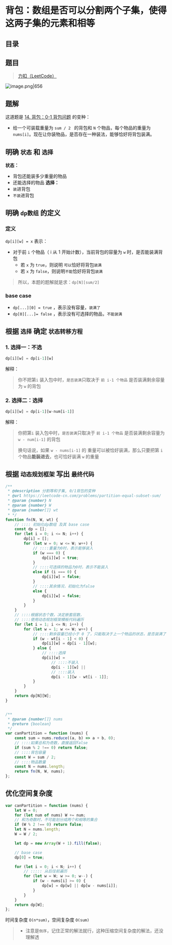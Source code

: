 
# 背包：数组是否可以分割两个子集，使得这两子集的元素和相等



## 目录
<!-- toc -->
 ## 题目 

> [力扣（LeetCode）](https://leetcode.cn/problems/partition-equal-subset-sum/description/)

![image.png|656](https://832-1310531898.cos.ap-beijing.myqcloud.com/04774a23f90d397bbb8af286c8b1cde9.png)

## 题解

这道题是  [14. 背包：0-1 背包问题](/post/vxl01fvd4d.html) 的变种：

- 给一个可装载重量为 `sum / 2 ` 的背包和 `N` 个物品，每个物品的重量为`nums[i]`。现在让你装物品，是否存在一种装法，能够恰好将背包装满。

## 明确 `状态` 和 `选择`

**状态：**
- 背包还能装多少重量的物品
- 还能选择的物品
**选择：**
- `装`进背包
- `不装`进背包

## 明确 `dp数组` 的定义

###  定义

`dp[i][w] = x` 表示：
- 对于前 `i` 个物品（ i 从 1 开始计数），当前背包的容量为 `w` 时，是否能装满背包
   - 若 `x` 为 `true`，则说明 `可以`恰好将背包`装满`
   - 若 `x` 为 `false`，则说明`不能`恰好将背包`装满`


> 所以，本题的题解就是求：`dp[N][sum/2]`

### base case

- `dp[...][0] = true` ，表示没有容量，`装满了`
- `dp[0][...]= false` ，表示没有可选择的物品，`不能装满`

## 根据 `选择` 确定 `状态转移方程`

### 1. 选择一：不选

```javascript
dp[i][w] = dp[i-1][w]
```

解释：

> 你不把第`i` 装入包中时，`是否装满`只取决于 `前 i-1 个物品` 是否装满剩余容量为 `w` 的背包

### 2. 选择二：选择

```javascript
dp[i][w] = dp[i-1][w-num[i-1]]
```

解释：

> 你把第`i` 装入包中时，`是否装满`只取决于 `前 i-1 个物品` 是否装满剩余容量为 `w - num[i-1]` 的背包
> 
> 换句话说，如果 `w - nums[i-1]` 的 重量可以被恰好装满，那么只要把第 `i` 个物品**能装进去**，也可恰好装满 `w` 的重量

## 根据 `动态规划框架` 写出 `最终代码`

```javascript hl:9
/**
 * @description 分割等和子集, 0/1背包的变种
 * @url https://leetcode-cn.com/problems/partition-equal-subset-sum/
 * @param {number} N
 * @param {number} W
 * @param {number[]} wt
 * */
function fn(N, W, wt) {
    // :::: 初始化dp数组 及其 base case
    const dp = [];
    for (let i = 0; i <= N; i++) {
        dp[i] = [];
        for (let w = 0; w <= W; w++) {
            // ::::重量为0时，表示能够装入
            if (w === 0) {
                dp[i][w] = true;
            }
            // ::::可选择的物品为0时，表示不能装入
            else if (i === 0) {
                dp[i][w] = false;
            }
            // ::::其余情况，初始化为false
            else {
                dp[i][w] = false;
            }
        }
    }
    // ::::根据状态个数，决定嵌套层数，
    // ::::使用动态规划框架模板代码遍历
    for (let i = 1; i <= N; i++) {
        for (let w = 1; w <= W; w++) {
            // ::::剩余容量已经小于 0 了，只能取决于上一个物品的状态，是否装满了
            if (w - wt[i - 1] < 0) {
                dp[i][w] = dp[i - 1][w];
            } else {
                // ::::选择
                dp[i][w] =
                    // ::::不装入
                    dp[i - 1][w] ||
                    // ::::装入
                    dp[i - 1][w - wt[i - 1]];
            }
        }
    }
    return dp[N][W];
}


/**
 * @param {number[]} nums
 * @return {boolean}
 */
var canPartition = function (nums) {
    const sum = nums.reduce((a, b) => a + b, 0);
    // ::::如果总和为奇数，直接返回false
    if (sum % 2 !== 0) return false;
    // ::::背包容量
    const W = sum / 2;
    // ::::物品数量
    const N = nums.length;
    return fn(N, W, nums);
};

```

## 优化空间复杂度

```javascript
var canPartition = function (nums) {
    let W = 0;
    for (let num of nums) W += num;
    // 和为奇数时，不可能划分成两个和相等的集合
    if (W % 2 !== 0) return false;
    let N = nums.length;
    W = W / 2;

    let dp = new Array(W + 1).fill(false);

    // base case
    dp[0] = true;

    for (let i = 0; i < N; i++) {
        // ::::: 从后往前遍历
        for (let w = W; w >= 0; w--) {
            if (w - nums[i] >= 0) {
                dp[w] = dp[w] || dp[w - nums[i]];
            }
        }
    }
    return dp[W];
};
```

时间复杂度 `O(n*sum)`，空间复杂度 `O(sum)`

> - 注意是`倒序`，记住正常的解法就行，这种压缩空间复杂度的解法，还没理解透


